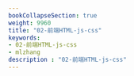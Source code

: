 ```yaml
---
bookCollapseSection: true
weight: 9960
title: "02-前端HTML-js-css"
keywords:
- 02-前端HTML-js-css
- mlzhang
description : "02-前端HTML-js-css"
---
```

